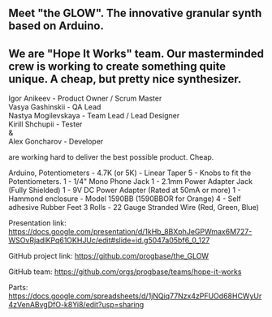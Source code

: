 <h2>Meet "the GLOW". The innovative granular synth based on Arduino.</h2>

We are "Hope It Works" team. 
Our masterminded crew is working to create something quite unique. A cheap, but pretty nice synthesizer. 
------------

Igor Anikeev - Product Owner / Scrum Master
<br>Vasya Gashinskii -  QA Lead
<br>Nastya Mogilevskaya - Team Lead / Lead Designer
<br>Kirill Shchupii - Tester
<br>&
<br>Alex Goncharov - Developer

are working hard to deliver the best possible product. Cheap.

Arduino, Potentiometers - 4.7K (or 5K) - Linear Taper
5 - Knobs to fit the Potentiometers.
1 - 1/4" Mono Phone Jack
1 - 2.1mm Power Adapter Jack (Fully Shielded)
1 - 9V DC Power Adapter (Rated at 50mA or more)
1 - Hammond enclosure - Model 1590BB (1590BBOR for Orange)
4 - Self adhesive Rubber Feet
3 Rolls - 22 Gauge Stranded Wire (Red, Green, Blue)

Presentation link:
https://docs.google.com/presentation/d/1kHb_8BXphJeGPWmax6M727-WSOvRjadlKPq61OKHJUc/edit#slide=id.g5047a05bf6_0_127

GitHub project link: 
https://github.com/progbase/the_GLOW

GitHub team:
https://github.com/orgs/progbase/teams/hope-it-works

Parts: 
https://docs.google.com/spreadsheets/d/1jNQiq77Nzx4zPFUOd68HCWyUr4zVenABvgDfO-k8Yi8/edit?usp=sharing


